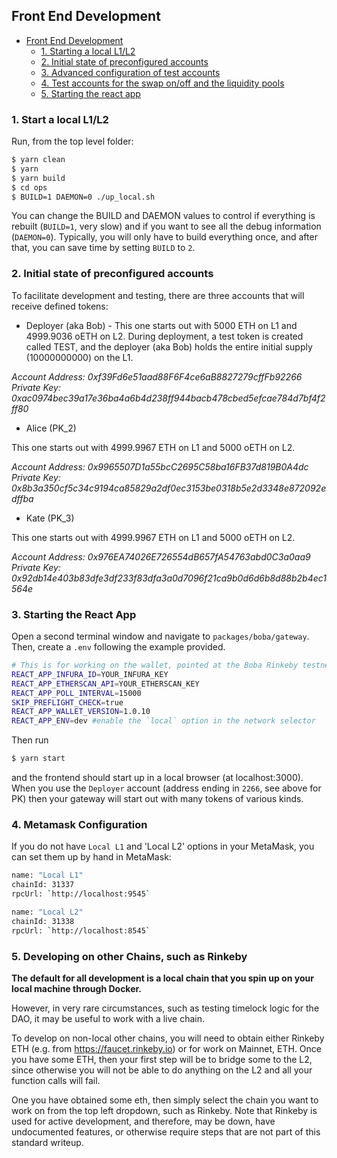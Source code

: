 ## Front End Development

- [Front End Development](#front-end-development)
  * [1. Starting a local L1/L2](#1-starting-a-local-l1-l2)
  * [2. Initial state of preconfigured accounts](#2-initial-state-of-preconfigured-accounts)
  * [3. Advanced configuration of test accounts](#3-advanced-configuration-of-test-accounts)
  * [4. Test accounts for the swap on/off and the liquidity pools](#4-test-accounts-for-the-swap-on-off-and-the-liquidity-pools)
  * [5. Starting the react app](#5-starting-the-react-app)

### 1. Start a local L1/L2

Run, from the top level folder:

```bash
$ yarn clean
$ yarn
$ yarn build
$ cd ops
$ BUILD=1 DAEMON=0 ./up_local.sh
```

You can change the BUILD and DAEMON values to control if everything is rebuilt (`BUILD=1`, very slow) and if you want to see all the debug information (`DAEMON=0`). Typically, you will only have to build everything once, and after that, you can save time by setting `BUILD` to `2`.

### 2. Initial state of preconfigured accounts

To facilitate development and testing, there are three accounts that will receive defined tokens:

* Deployer (aka Bob) - This one starts out with 5000 ETH on L1 and 4999.9036 oETH on L2. During deployment, a test token is created called TEST, and the deployer (aka Bob) holds the entire initial supply (10000000000) on the L1.

_Account Address: 0xf39Fd6e51aad88F6F4ce6aB8827279cffFb92266
Private Key: 0xac0974bec39a17e36ba4a6b4d238ff944bacb478cbed5efcae784d7bf4f2ff80_

* Alice (PK_2)

This one starts out with 4999.9967 ETH on L1 and 5000 oETH on L2.

_Account Address: 0x9965507D1a55bcC2695C58ba16FB37d819B0A4dc
Private Key: 0x8b3a350cf5c34c9194ca85829a2df0ec3153be0318b5e2d3348e872092edffba_

* Kate (PK_3)

This one starts out with 4999.9967 ETH on L1 and 5000 oETH on L2.

_Account Address: 0x976EA74026E726554dB657fA54763abd0C3a0aa9
Private Key: 0x92db14e403b83dfe3df233f83dfa3a0d7096f21ca9b0d6d6b8d88b2b4ec1564e_

### 3. Starting the React App

Open a second terminal window and navigate to `packages/boba/gateway`. Then, create a `.env` following the example provided.

```bash
# This is for working on the wallet, pointed at the Boba Rinkeby testnet
REACT_APP_INFURA_ID=YOUR_INFURA_KEY
REACT_APP_ETHERSCAN_API=YOUR_ETHERSCAN_KEY
REACT_APP_POLL_INTERVAL=15000
SKIP_PREFLIGHT_CHECK=true
REACT_APP_WALLET_VERSION=1.0.10
REACT_APP_ENV=dev #enable the `local` option in the network selector 
```

Then run

```bash
$ yarn start
```

and the frontend should start up in a local browser (at localhost:3000). When you use the `Deployer` account (address ending in `2266`, see above for PK) then your gateway will start out with many tokens of various kinds. 

### 4. Metamask Configuration

If you do not have `Local L1` and 'Local L2' options in your MetaMask, you can set them up by hand in MetaMask:

```bash
name: "Local L1"
chainId: 31337
rpcUrl: `http://localhost:9545`

name: "Local L2"
chainId: 31338
rpcUrl: `http://localhost:8545`
```

### 5. Developing on other Chains, such as Rinkeby

**The default for all development is a local chain that you spin up on your local machine through Docker.**

However, in very rare circumstances, such as testing timelock logic for the DAO, it may be useful to work with a live chain. 

To develop on non-local other chains, you will need to obtain either Rinkeby ETH (e.g. from https://faucet.rinkeby.io) or for work on Mainnet, ETH. Once you have some ETH, then your first step will be to bridge some to the L2, since otherwise you will not be able to do anything on the L2 and all your function calls will fail. 

One you have obtained some eth, then simply select the chain you want to work on from the top left dropdown, such as Rinkeby. Note that Rinkeby is used for active development, and therefore, may be down, have undocumented features, or otherwise require steps that are not part of this standard writeup. 